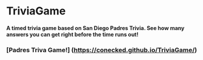 # TriviaGame

#### A timed trivia game based on San Diego Padres Trivia. See how many answers you can get right before the time runs out!

### [Padres Triva Game!] (https://conecked.github.io/TriviaGame/)